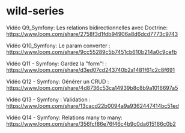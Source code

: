 # wild-series

Vidéo Q9_Symfony: Les relations bidirectionnelles avec Doctrine: https://www.loom.com/share/2758f3d1fdb94906a8d6dcd7773c9743

Vidéo Q10_Symfony: Le param converter : https://www.loom.com/share/9cc55289c5b7451cb610b214a0c9cefb

Vidéo Q11 - Symfony: Gardez la "form"! : https://www.loom.com/share/d3ed07cd243740b2a1481f61c2c8f691

Vidéo Q12 - Symfony: Générer un CRUD : https://www.loom.com/share/4d8736c53ca14939b8c8b9a1016697a5

Vidéo Q13 - Symfony : Validation : https://www.loom.com/share/13cacd22b0094a9a9362447414bc51ed

Vidéo Q14 - Symfony: Relations many to many: https://www.loom.com/share/356fcf86e76f46c4b9c0da615166c0b2